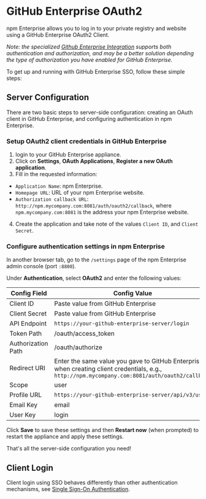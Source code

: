 # GitHub Enterprise OAuth2

npm Enterprise allows you to log in to your private registry and website using a GitHub Enterprise OAuth2 Client.

_Note: the specialized [Github Enterprise Integration](/up-and-running/auth/github.md) supports both authentication and authorization,
and may be a better solution depending the type of authorization you have enabled for GitHub Enterprise._

To get up and running with GitHub Enterprise SSO, follow these simple steps:

## Server Configuration

There are two basic steps to server-side configuration: creating an OAuth client in GitHub Enterprise, and configuring authentication in npm Enterprise.

### Setup OAuth2 client credentials in GitHub Enterprise

1. login to your GitHub Enterprise appliance.
2. Click on **Settings**, **OAuth Applications**, **Register a new OAuth application**.
3. Fill in the requested information:
  * `Application Name`: npm Enterprise.
  * `Homepage URL`: URL of your npm Enterprise website.
  * `Authorization callback URL`: `http://npm.mycompany.com:8081/auth/oauth2/callback`, where
    `npm.mycompany.com:8081` is the address your npm Enterprise website.
4. Create the application and take note of the values `Client ID`, and `Client Secret`.

### Configure authentication settings in npm Enterprise

In another browser tab, go to the `/settings` page of the npm Enterprise admin console (port `:8800`).

Under **Authentication**, select **OAuth2** and enter the following values:

| Config Field       | Config Value |
| ------------------ | ------------ |
| Client ID          | Paste value from GitHub Enterprise |
| Client Secret      | Paste value from GitHub Enterprise |
| API Endpoint       | ```https://your-github-enterprise-server/login``` |
| Token Path         | /oauth/access_token |
| Authorization Path | /oauth/authorize |
| Redirect URI       | Enter the same value you gave to GitHub Enterprise when creating client credentials, e.g., ```http://npm.mycompany.com:8081/auth/oauth2/callback``` |
| Scope              | user |
| Profile URL        | ```https://your-github-enterprise-server/api/v3/user``` |
| Email Key          | email |
| User Key           | login |

Click **Save** to save these settings and then **Restart now** (when prompted) to restart the appliance and apply these settings.

That's all the server-side configuration you need!

## Client Login

Client login using SSO behaves differently than other authentication mechanisms, see
[Single Sign-On Authentication](/cli/configuration.md#single-sign-on-authentication-saml-oauth-20).
